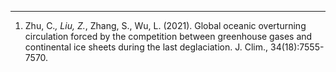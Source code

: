 ---
1.	Zhu, C.*, Liu, Z.*, Zhang, S., Wu, L. (2021). Global oceanic overturning circulation forced by the competition between greenhouse gases and continental ice sheets during the last deglaciation. J. Clim., 34(18):7555-7570.
